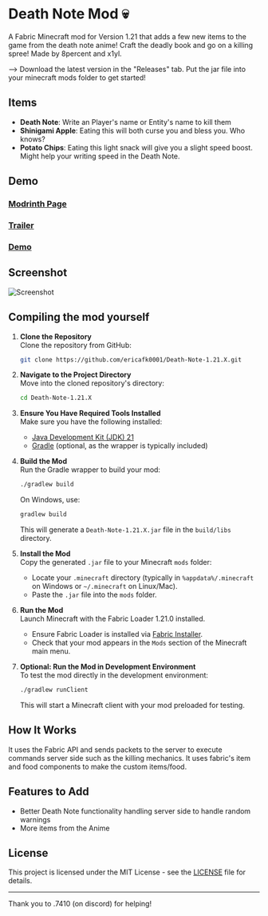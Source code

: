 # Death Note Mod :skull:

A Fabric Minecraft mod for Version 1.21 that adds a few new items to the game from the death note anime! Craft the deadly book and go on a killing spree! Made by 8percent and x1yl.

--> Download the latest version in the "Releases" tab. Put the jar file into your minecraft mods folder to get started!

## Items

- **Death Note**: Write an Player's name or Entity's name to kill them
- **Shinigami Apple**: Eating this will both curse you and bless you. Who knows?
- **Potato Chips**: Eating this light snack will give you a slight speed boost. Might help your writing speed in the Death Note.

## Demo

### [Modrinth Page](https://modrinth.com/mod/mc-death-note-mod)

### [Trailer](https://youtu.be/mRzcB2U3BUk)

### [Demo](https://youtu.be/WkHIZz7zfR4)

## Screenshot

![Screenshot](https://cloud-r3kt02ah6-hack-club-bot.vercel.app/02025-01-19_17.08.46.png)

## Compiling the mod yourself

1. **Clone the Repository**  
   Clone the repository from GitHub:

   ```bash
   git clone https://github.com/ericafk0001/Death-Note-1.21.X.git
   ```

2. **Navigate to the Project Directory**  
   Move into the cloned repository's directory:

   ```bash
   cd Death-Note-1.21.X
   ```

3. **Ensure You Have Required Tools Installed**  
   Make sure you have the following installed:

   - [Java Development Kit (JDK) 21](https://www.oracle.com/java/technologies/javase-jdk21-downloads.html)
   - [Gradle](https://gradle.org/install/) (optional, as the wrapper is typically included)

4. **Build the Mod**  
   Run the Gradle wrapper to build your mod:

   ```bash
   ./gradlew build
   ```

   On Windows, use:

   ```cmd
   gradlew build
   ```

   This will generate a `Death-Note-1.21.X.jar` file in the `build/libs` directory.

5. **Install the Mod**  
   Copy the generated `.jar` file to your Minecraft `mods` folder:

   - Locate your `.minecraft` directory (typically in `%appdata%/.minecraft` on Windows or `~/.minecraft` on Linux/Mac).
   - Paste the `.jar` file into the `mods` folder.

6. **Run the Mod**  
   Launch Minecraft with the Fabric Loader 1.21.0 installed.

   - Ensure Fabric Loader is installed via [Fabric Installer](https://fabricmc.net/use).
   - Check that your mod appears in the `Mods` section of the Minecraft main menu.

7. **Optional: Run the Mod in Development Environment**  
   To test the mod directly in the development environment:

   ```bash
   ./gradlew runClient
   ```

   This will start a Minecraft client with your mod preloaded for testing.

## How It Works

It uses the Fabric API and sends packets to the server to execute commands server side such as the killing mechanics. It uses fabric's item and food components to make the custom items/food.

## Features to Add

- Better Death Note functionality handling server side to handle random warnings
- More items from the Anime

## License

This project is licensed under the MIT License - see the [LICENSE](LICENSE) file for details.

---

Thank you to .7410 (on discord) for helping!
